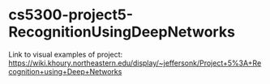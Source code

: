 # cs5300-project5-RecognitionUsingDeepNetworks

Link to visual examples of project: https://wiki.khoury.northeastern.edu/display/~jeffersonk/Project+5%3A+Recognition+using+Deep+Networks

